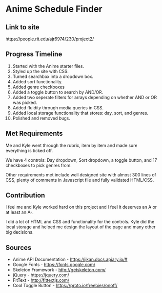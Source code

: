 # Anime Schedule Finder

## Link to site
https://people.rit.edu/ajr6974/230/project2/

## Progress Timeline
1. Started with the Anime starter files.
2. Styled up the site with CSS.
3. Turned searchbox into a dropdown box.
4. Added sort functionality.
5. Added genre checkboxes
6. Added a toggle button to search by AND/OR.
7. Added two seperate filters for arrays depending on whether AND or OR was picked.
8. Added fluidity through media queries in CSS.
9. Added local storage functionality that stores: day, sort, and genres.
10. Polished and removed bugs.

## Met Requirements
Me and Kyle went through the rubric, item by item and made sure everything is ticked off. 

We have 4 controls: Day dropdown, Sort dropdown, a toggle button, and 17 checkboxes to pick genres from.

Other requirements met include well designed site with almost 300 lines of CSS, plenty of comments
in Javascript file and fully validated HTML/CSS.

## Contribution
I feel me and Kyle worked hard on this project and I feel it deserves an A or at least an A-.

I did a lot of HTML and CSS and functionality for the controls. Kyle did the local storage and helped me design the layout of the page and
many other big decisions.

## Sources
* Anime API Documentation - https://jikan.docs.apiary.io/#
* Google Fonts - https://fonts.google.com/
* Skeleton Framework - http://getskeleton.com/
* jQuery - https://jquery.com/
* FitText - http://fittextjs.com/
* Cool Toggle Button - https://proto.io/freebies/onoff/
